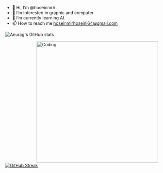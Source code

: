 


- 👋 Hi, I’m @hoseinmrh
- 👀 I’m interested in graphic and computer
- 🌱 I’m currently learning AI.
- 📫 How to reach me hoseinmirhoseini64@gmail.com

<!---
hoseinmrh/hoseinmrh is a ✨ special ✨ repository because its `README.md` (this file) appears on your GitHub profile.
You can click the Preview link to take a look at your changes.
--->

![Anurag's GitHub stats](https://github-readme-stats.vercel.app/api?username=hoseinmrh&show_icons=true&theme=dracula)

<img align="right" alt="Coding" width="400" src="https://media.giphy.com/media/jOpLbiGmHR9S0/giphy.gif">

[![GitHub Streak](https://github-readme-streak-stats.herokuapp.com/?user=hoseinmrh)](https://git.io/streak-stats)
